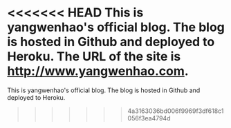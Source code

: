 <<<<<<< HEAD
This is yangwenhao's official blog. The blog is hosted in Github and deployed to Heroku. The URL of the site is http://www.yangwenhao.com.
=======
This is yangwenhao's official blog. The blog is hosted in Github and deployed to Heroku.
>>>>>>> 4a3163036bd006f9969f3df618c1056f3ea4794d

